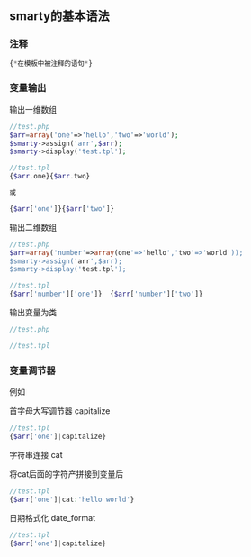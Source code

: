 <h2>smarty的基本语法</h2>

<h3>注释</h3>

```php
{*在模板中被注释的语句*}
```

<h3>变量输出</h3>

输出一维数组
```php
//test.php
$arr=array('one'=>'hello','two'=>'world');
$smarty->assign('arr',$arr);
$smarty->display('test.tpl');
```
```php
//test.tpl
{$arr.one}{$arr.two}

或

{$arr['one']}{$arr['two']}
```

输出二维数组
```php
//test.php
$arr=array('number'=>array(one'=>'hello','two'=>'world'));
$smarty->assign('arr',$arr);
$smarty->display('test.tpl');
```
```php
//test.tpl
{$arr['number']['one']}  {$arr['number']['two']}
```
输出变量为类
```php
//test.php

```
```php
//test.tpl

```


<h3>变量调节器</h3>
例如

首字母大写调节器  capitalize
```php
//test.tpl
{$arr['one']|capitalize}
```


字符串连接  cat

将cat后面的字符产拼接到变量后
```php
//test.tpl
{$arr['one']|cat:'hello world'}
```

日期格式化 date_format
```php
//test.tpl
{$arr['one']|capitalize}
```
<h3></h3>

```php

```

<h3></h3>

```php

```

<h3></h3>

```php

```

<h3></h3>

```php

```

<h3></h3>

```php

```

<h3></h3>

```php

```

<h3></h3>

```php

```

<h3></h3>

```php

```

<h3></h3>

```php

```

<h3></h3>

```php

```

<h3></h3>

```php

```

<h3></h3>

```php

```

<h3></h3>

```php

```

<h3></h3>

```php

```

<h3></h3>

```php

```

